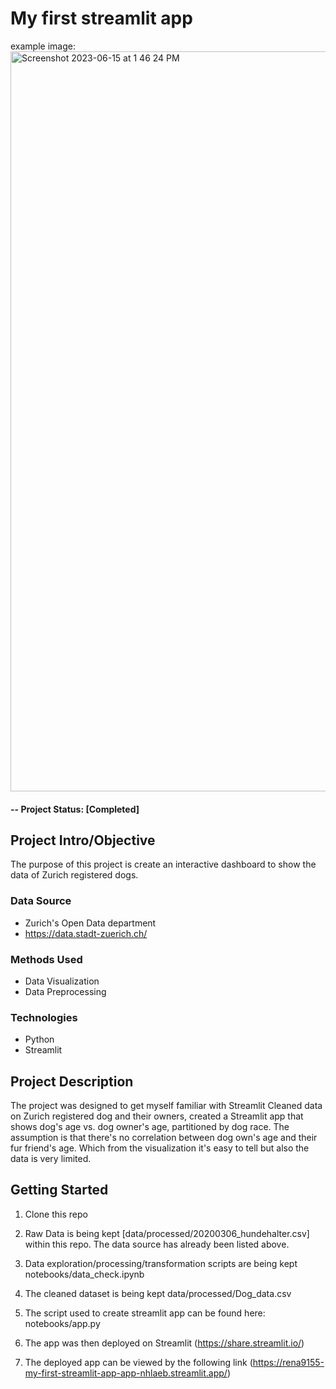 # My first streamlit app

example image:
<img width="1184" alt="Screenshot 2023-06-15 at 1 46 24 PM" src="https://github.com/rena9155/my_first_streamlit_app/assets/89635085/90eab7a9-9a3f-42ca-a8df-f33bc778885b">




#### -- Project Status: [Completed]

## Project Intro/Objective
The purpose of this project is create an interactive dashboard to show the data of Zurich registered dogs. 

### Data Source
* Zurich's Open Data department
* https://data.stadt-zuerich.ch/
  

### Methods Used
* Data Visualization
* Data Preprocessing

### Technologies
* Python
* Streamlit

## Project Description
The project was designed to get myself familiar with Streamlit
Cleaned data on Zurich registered dog and their owners, created a Streamlit app that shows dog's age vs. dog owner's age, partitioned by dog race. The assumption is that there's no correlation between dog own's age and their fur friend's age. Which from the visualization it's easy to tell but also the data is very limited.

## Getting Started

1. Clone this repo
2. Raw Data is being kept [data/processed/20200306_hundehalter.csv] within this repo. The data source has already been listed above.

3. Data exploration/processing/transformation scripts are being kept notebooks/data_check.ipynb
4. The cleaned dataset is being kept data/processed/Dog_data.csv
5. The script used to create streamlit app can be found here: notebooks/app.py
6. The app was then deployed on Streamlit (https://share.streamlit.io/)
7. The deployed app can be viewed by the following link (https://rena9155-my-first-streamlit-app-app-nhlaeb.streamlit.app/)

